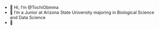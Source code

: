 - 👋 Hi, I’m @TochiObinma
- 👀 I’m a Junior at Arizona State University majoring in Biological Science and Data Science
- 🌱 

<!---
TochiObinma/TochiObinma is a ✨ special ✨ repository because its `README.md` (this file) appears on your GitHub profile.
You can click the Preview link to take a look at your changes.
--->
